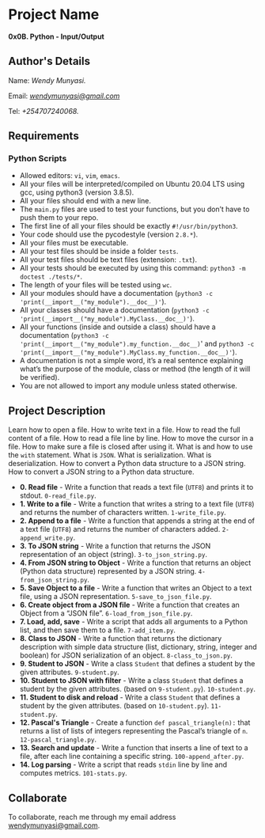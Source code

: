 # Project Name
**0x0B. Python - Input/Output**

## Author's Details
Name: *Wendy Munyasi.*

Email: *wendymunyasi@gmail.com*

Tel: *+254707240068.*

##  Requirements

### Python Scripts
*   Allowed editors: `vi`, `vim`, `emacs`.
*   All your files will be interpreted/compiled on Ubuntu 20.04 LTS using gcc, using python3 (version 3.8.5).
*   All your files should end with a new line.
*   The `main.py` files are used to test your functions, but you don’t have to push them to your repo.
*   The first line of all your files should be exactly `#!/usr/bin/python3`.
*   Your code should use the pycodestyle (version `2.8.*`).
*   All your files must be executable.
*   All your test files should be inside a folder `tests`.
*   All your test files should be text files (extension: `.txt`).
*   All your tests should be executed by using this command: `python3 -m doctest ./tests/*`.
*   The length of your files will be tested using `wc`.
*   All your modules should have a documentation (`python3 -c 'print(__import__("my_module").__doc__)'`).
*   All your classes should have a documentation (`python3 -c 'print(__import__("my_module").MyClass.__doc__)'`).
*   All your functions (inside and outside a class) should have a documentation (`python3 -c 'print(__import__("my_module").my_function.__doc__)`' and `python3 -c 'print(__import__("my_module").MyClass.my_function.__doc__)'`).
*   A documentation is not a simple word, it’s a real sentence explaining what’s the purpose of the module, class or method (the length of it will be verified).
*   You are not allowed to import any module unless stated otherwise.


## Project Description
Learn how to open a file.
How to write text in a file.
How to read the full content of a file.
How to read a file line by line.
How to move the cursor in a file.
How to make sure a file is closed after using it.
What is and how to use the `with` statement.
What is `JSON`.
What is serialization.
What is deserialization.
How to convert a Python data structure to a JSON string.
How to convert a JSON string to a Python data structure.


* **0. Read file** - Write a function that reads a text file (`UTF8`) and prints it to stdout. `0-read_file.py`.
* **1. Write to a file** - Write a function that writes a string to a text file (`UTF8`) and returns the number of characters written. `1-write_file.py`.
* **2. Append to a file** - Write a function that appends a string at the end of a text file (`UTF8`) and returns the number of characters added. `2-append_write.py`.
* **3. To JSON string** - Write a function that returns the JSON representation of an object (string). `3-to_json_string.py`.
* **4. From JSON string to Object** - Write a function that returns an object (Python data structure) represented by a JSON string. `4-from_json_string.py`.
* **5. Save Object to a file** - Write a function that writes an Object to a text file, using a JSON representation. `5-save_to_json_file.py`.
* **6. Create object from a JSON file** - Write a function that creates an Object from a “JSON file”. `6-load_from_json_file.py`.
* **7. Load, add, save** - Write a script that adds all arguments to a Python list, and then save them to a file. `7-add_item.py`.
* **8. Class to JSON** - Write a function that returns the dictionary description with simple data structure (list, dictionary, string, integer and boolean) for JSON serialization of an object. `8-class_to_json.py`.
* **9. Student to JSON** - Write a class `Student` that defines a student by the given attributes. `9-student.py`.
* **10. Student to JSON with filter** - Write a class `Student` that defines a student by the given attributes. (based on `9-student.py`). `10-student.py`.
* **11. Student to disk and reload** - Write a class `Student` that defines a student by the given attributes. (based on `10-student.py`). `11-student.py`.
* **12. Pascal's Triangle** - Create a function `def pascal_triangle(n):` that returns a list of lists of integers representing the Pascal’s triangle of `n`. `12-pascal_triangle.py`.
* **13. Search and update** - Write a function that inserts a line of text to a file, after each line containing a specific string. `100-append_after.py`.
* **14. Log parsing** - Write a script that reads `stdin` line by line and computes metrics. `101-stats.py`.


## Collaborate

To collaborate, reach me through my email address wendymunyasi@gmail.com.